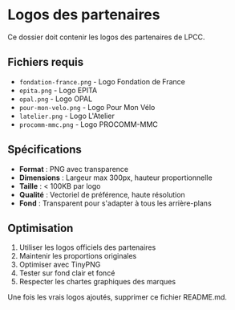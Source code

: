 # Logos des partenaires

Ce dossier doit contenir les logos des partenaires de LPCC.

## Fichiers requis

- `fondation-france.png` - Logo Fondation de France
- `epita.png` - Logo EPITA
- `opal.png` - Logo OPAL
- `pour-mon-velo.png` - Logo Pour Mon Vélo
- `latelier.png` - Logo L'Atelier
- `procomm-mmc.png` - Logo PROCOMM-MMC

## Spécifications

- **Format** : PNG avec transparence
- **Dimensions** : Largeur max 300px, hauteur proportionnelle
- **Taille** : < 100KB par logo
- **Qualité** : Vectoriel de préférence, haute résolution
- **Fond** : Transparent pour s'adapter à tous les arrière-plans

## Optimisation

1. Utiliser les logos officiels des partenaires
2. Maintenir les proportions originales
3. Optimiser avec TinyPNG
4. Tester sur fond clair et foncé
5. Respecter les chartes graphiques des marques

Une fois les vrais logos ajoutés, supprimer ce fichier README.md.

